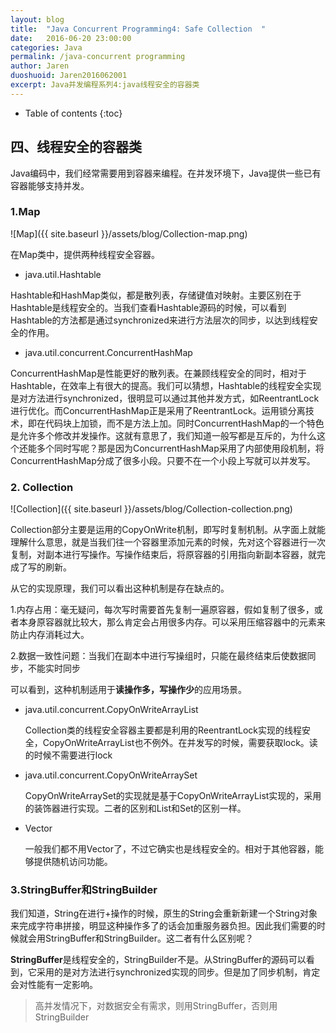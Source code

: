 ```yaml
---
layout: blog
title:  "Java Concurrent Programming4: Safe Collection  "
date:   2016-06-20 23:00:00
categories: Java
permalink: /java-concurrent programming
author: Jaren
duoshuoid: Jaren2016062001
excerpt: Java并发编程系列4:java线程安全的容器类
---
```


* Table of contents
{:toc}





##	四、线程安全的容器类
Java编码中，我们经常需要用到容器来编程。在并发环境下，Java提供一些已有容器能够支持并发。

### 1.Map
![Map]({{ site.baseurl }}/assets/blog/Collection-map.png)
 
 
在Map类中，提供两种线程安全容器。
 
* java.util.Hashtable

Hashtable和HashMap类似，都是散列表，存储键值对映射。主要区别在于Hashtable是线程安全的。当我们查看Hashtable源码的时候，可以看到Hashtable的方法都是通过synchronized来进行方法层次的同步，以达到线程安全的作用。

* java.util.concurrent.ConcurrentHashMap

ConcurrentHashMap是性能更好的散列表。在兼顾线程安全的同时，相对于Hashtable，在效率上有很大的提高。我们可以猜想，Hashtable的线程安全实现是对方法进行synchronized，很明显可以通过其他并发方式，如ReentrantLock进行优化。而ConcurrentHashMap正是采用了ReentrantLock。运用锁分离技术，即在代码块上加锁，而不是方法上加。同时ConcurrentHashMap的一个特色是允许多个修改并发操作。这就有意思了，我们知道一般写都是互斥的，为什么这个还能多个同时写呢？那是因为ConcurrentHashMap采用了内部使用段机制，将ConcurrentHashMap分成了很多小段。只要不在一个小段上写就可以并发写。

### 2. Collection

![Collection]({{ site.baseurl }}/assets/blog/Collection-collection.png)

Collection部分主要是运用的CopyOnWrite机制，即写时复制机制。从字面上就能理解什么意思，就是当我们往一个容器里添加元素的时候，先对这个容器进行一次复制，对副本进行写操作。写操作结束后，将原容器的引用指向新副本容器，就完成了写的刷新。

从它的实现原理，我们可以看出这种机制是存在缺点的。

 1.内存占用：毫无疑问，每次写时需要首先复制一遍原容器，假如复制了很多，或者本身原容器就比较大，那么肯定会占用很多内存。可以采用压缩容器中的元素来防止内存消耗过大。

 2.数据一致性问题：当我们在副本中进行写操组时，只能在最终结束后使数据同步，不能实时同步

可以看到，这种机制适用于**读操作多，写操作少**的应用场景。

* java.util.concurrent.CopyOnWriteArrayList

	Collection类的线程安全容器主要都是利用的ReentrantLock实现的线程安全，CopyOnWriteArrayList也不例外。在并发写的时候，需要获取lock。读的时候不需要进行lock

* java.util.concurrent.CopyOnWriteArraySet

	CopyOnWriteArraySet的实现就是基于CopyOnWriteArrayList实现的，采用的装饰器进行实现。二者的区别和List和Set的区别一样。

* Vector

	一般我们都不用Vector了，不过它确实也是线程安全的。相对于其他容器，能够提供随机访问功能。


### 3.StringBuffer和StringBuilder

我们知道，String在进行+操作的时候，原生的String会重新新建一个String对象来完成字符串拼接，明显这种操作多了的话会加重服务器负担。因此我们需要的时候就会用StringBuffer和StringBuilder。这二者有什么区别呢？

**StringBuffer**是线程安全的，StringBuilder不是。从StringBuffer的源码可以看到，它采用的是对方法进行synchronized实现的同步。但是加了同步机制，肯定会对性能有一定影响。

> 高并发情况下，对数据安全有需求，则用StringBuffer，否则用StringBuilder

